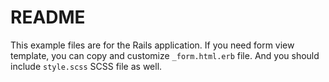 # README

This example files are for the Rails application.
If you need form view template, you can copy and customize `_form.html.erb` file.
And you should include `style.scss` SCSS file as well.

